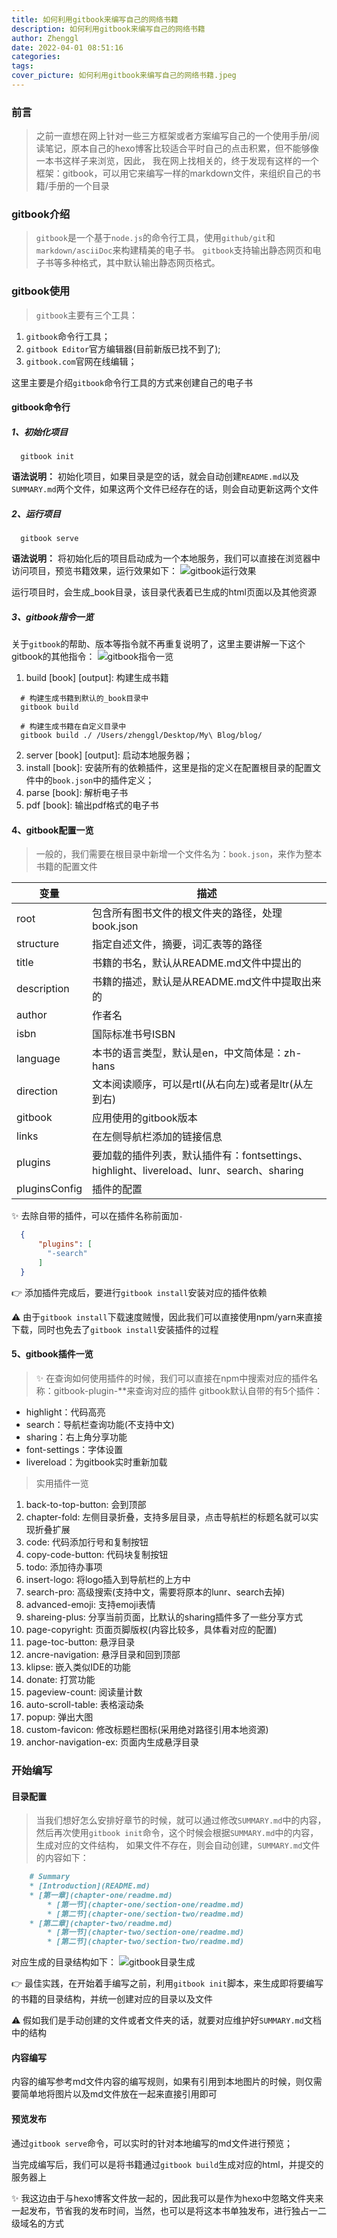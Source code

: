 ```yaml
---
title: 如何利用gitbook来编写自己的网络书籍
description: 如何利用gitbook来编写自己的网络书籍
author: Zhenggl
date: 2022-04-01 08:51:16
categories:
tags:
cover_picture: 如何利用gitbook来编写自己的网络书籍.jpeg
---
```


### 前言
> 之前一直想在网上针对一些三方框架或者方案编写自己的一个使用手册/阅读笔记，原本自己的hexo博客比较适合平时自己的点击积累，但不能够像一本书这样子来浏览，因此，
> 我在网上找相关的，终于发现有这样的一个框架：gitbook，可以用它来编写一样的markdown文件，来组织自己的书籍/手册的一个目录

### gitbook介绍
> `gitbook`是一个基于`node.js`的命令行工具，使用`github/git`和`markdown/asciiDoc`来构建精美的电子书。
> `gitbook`支持输出静态网页和电子书等多种格式，其中默认输出静态网页格式。

### gitbook使用
> `gitbook`主要有三个工具：

1. `gitbook`命令行工具；
2. `gitbook Editor`官方编辑器(目前新版已找不到了);
3. `gitbook.com`官网在线编辑；

这里主要是介绍`gitbook`命令行工具的方式来创建自己的电子书

#### gitbook命令行

##### 1、初始化项目
```shell script
  gitbook init
```
**语法说明：**
初始化项目，如果目录是空的话，就会自动创建`README.md`以及`SUMMARY.md`两个文件，如果这两个文件已经存在的话，则会自动更新这两个文件

##### 2、运行项目
```shell script
  gitbook serve
```
**语法说明：**
将初始化后的项目启动成为一个本地服务，我们可以直接在浏览器中访问项目，预览书籍效果，运行效果如下：
![gitbook运行效果](gitbook运行效果.png)

运行项目时，会生成_book目录，该目录代表着已生成的html页面以及其他资源

##### 3、gitbook指令一览
关于`gitbook`的帮助、版本等指令就不再重复说明了，这里主要讲解一下这个gitbook的其他指令：
![gitbook指令一览](gitbook指令一览.png)

1. build [book] [output]: 构建生成书籍
```shell script
  # 构建生成书籍到默认的_book目录中
  gitbook build 
```
```shell script
  # 构建生成书籍在自定义目录中
  gitbook build ./ /Users/zhenggl/Desktop/My\ Blog/blog/
```
2. server [book] [output]: 启动本地服务器；
3. install [book]: 安装所有的依赖插件，这里是指的定义在配置根目录的配置文件中的`book.json`中的插件定义；
4. parse [book]: 解析电子书
5. pdf [book]: 输出pdf格式的电子书

#### 4、gitbook配置一览
> 一般的，我们需要在根目录中新增一个文件名为：`book.json`，来作为整本书籍的配置文件

| 变量 | 描述 |
| --- | --- |
| root | 包含所有图书文件的根文件夹的路径，处理book.json |
| structure | 指定自述文件，摘要，词汇表等的路径 |
| title | 书籍的书名，默认从README.md文件中提出的 |
| description | 书籍的描述，默认是从README.md文件中提取出来的 |
| author | 作者名 |
| isbn | 国际标准书号ISBN |
| language | 本书的语言类型，默认是en，中文简体是：zh-hans |
| direction | 文本阅读顺序，可以是rtl(从右向左)或者是ltr(从左到右) |
| gitbook | 应用使用的gitbook版本 |
| links | 在左侧导航栏添加的链接信息 |
| plugins | 要加载的插件列表，默认插件有：fontsettings、highlight、livereload、lunr、search、sharing |
| pluginsConfig | 插件的配置 |

✨  去除自带的插件，可以在插件名称前面加`-`
```json
  {
      "plugins": [
        "-search"
      ]
  }
```
👉 添加插件完成后，要进行`gitbook install`安装对应的插件依赖

⚠️ 由于`gitbook install`下载速度贼慢，因此我们可以直接使用npm/yarn来直接下载，同时也免去了`gitbook install`安装插件的过程

#### 5、gitbook插件一览
> ✨ 在查询如何使用插件的时候，我们可以直接在npm中搜索对应的插件名称：gitbook-plugin-**来查询对应的插件
> gitbook默认自带的有5个插件：

+ highlight：代码高亮
+ search：导航栏查询功能(不支持中文)
+ sharing：右上角分享功能
+ font-settings：字体设置
+ livereload：为gitbook实时重新加载

> 实用插件一览

1. back-to-top-button: 会到顶部
2. chapter-fold: 左侧目录折叠，支持多层目录，点击导航栏的标题名就可以实现折叠扩展
3. code: 代码添加行号和复制按钮
4. copy-code-button: 代码块复制按钮
5. todo: 添加待办事项
6. insert-logo: 将logo插入到导航栏的上方中
7. search-pro: 高级搜索(支持中文，需要将原本的lunr、search去掉)
8. advanced-emoji: 支持emoji表情
9. shareing-plus: 分享当前页面，比默认的sharing插件多了一些分享方式
10. page-copyright: 页面页脚版权(内容比较多，具体看对应的配置)
11. page-toc-button: 悬浮目录
12. ancre-navigation: 悬浮目录和回到顶部
13. klipse: 嵌入类似IDE的功能
14. donate: 打赏功能
15. pageview-count: 阅读量计数
16. auto-scroll-table: 表格滚动条
17. popup: 弹出大图
18. custom-favicon: 修改标题栏图标(采用绝对路径引用本地资源)
19. anchor-navigation-ex: 页面内生成悬浮目录


### 开始编写

#### 目录配置
> 当我们想好怎么安排好章节的时候，就可以通过修改`SUMMARY.md`中的内容，然后再次使用`gitbook init`命令，这个时候会根据`SUMMARY.md`中的内容，生成对应的文件结构，
> 如果文件不存在，则会自动创建，`SUMMARY.md`文件的内容如下：
```markdown
    # Summary
    * [Introduction](README.md)
    * [第一章](chapter-one/readme.md)
        * [第一节](chapter-one/section-one/readme.md)
        * [第二节](chapter-one/section-two/readme.md)
    * [第二章](chapter-two/readme.md)
        * [第一节](chapter-two/section-one/readme.md)
        * [第二节](chapter-two/section-two/readme.md)
```
对应生成的目录结构如下：
![gitbook目录生成](gitbook目录生成.png)

👉 最佳实践，在开始着手编写之前，利用`gitbook init`脚本，来生成即将要编写的书籍的目录结构，并统一创建对应的目录以及文件

⚠️ 假如我们是手动创建的文件或者文件夹的话，就要对应维护好`SUMMARY.md`文档中的结构

#### 内容编写
内容的编写参考md文件内容的编写规则，如果有引用到本地图片的时候，则仅需要简单地将图片以及md文件放在一起来直接引用即可

#### 预览发布
通过`gitbook serve`命令，可以实时的针对本地编写的md文件进行预览；

当完成编写后，我们可以是将书籍通过`gitbook build`生成对应的html，并提交的服务器上

✨ 我这边由于与hexo博客文件放一起的，因此我可以是作为hexo中忽略文件夹来一起发布，节省我的发布时间，当然，也可以是将这本书单独发布，进行独占一二级域名的方式
